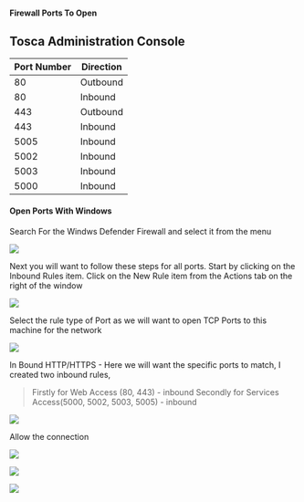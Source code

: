 #### Firewall Ports To Open

## Tosca Administration Console

| Port Number | Direction |
|---|---|
| 80 | Outbound |
| 80 | Inbound |
| 443 | Outbound |
| 443 | Inbound|
| 5005 | Inbound |
| 5002 | Inbound |
| 5003 | Inbound |
| 5000 | Inbound |

#### Open Ports With Windows

Search For the Windws Defender Firewall and select it from the menu

![](Pasted%20image%2020230216092021.png)

Next you will want to follow these steps for all ports. Start by clicking on the Inbound Rules item. Click on the New Rule item from the Actions tab on the right of the window

![](Pasted%20image%2020230216091939.png)

Select the rule type of Port as we will want to open TCP Ports to this machine for the network

![](Pasted%20image%2020230216092045.png)

In Bound HTTP/HTTPS - Here we will want the specific ports to match, I created two inbound rules, 

> Firstly for Web Access (80, 443) - inbound
> Secondly for Services Access(5000, 5002, 5003, 5005) - inbound

![](Pasted%20image%2020230216092115.png)

Allow the connection

![](Pasted%20image%2020230216092135.png)

![](Pasted%20image%2020230216092148.png)

![](Pasted%20image%2020230216092210.png)
